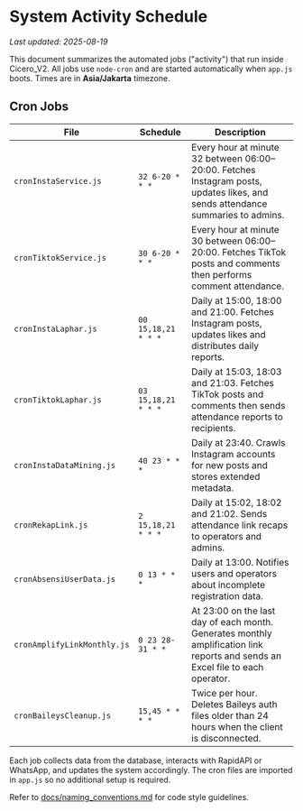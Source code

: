 # System Activity Schedule
*Last updated: 2025-08-19*

This document summarizes the automated jobs ("activity") that run inside Cicero_V2. All jobs use `node-cron` and are started automatically when `app.js` boots. Times are in **Asia/Jakarta** timezone.

## Cron Jobs

| File | Schedule | Description |
|------|----------|-------------|
| `cronInstaService.js` | `32 6-20 * * *` | Every hour at minute 32 between 06:00–20:00. Fetches Instagram posts, updates likes, and sends attendance summaries to admins. |
| `cronTiktokService.js` | `30 6-20 * * *` | Every hour at minute 30 between 06:00–20:00. Fetches TikTok posts and comments then performs comment attendance. |
| `cronInstaLaphar.js` | `00 15,18,21 * * *` | Daily at 15:00, 18:00 and 21:00. Fetches Instagram posts, updates likes and distributes daily reports. |
| `cronTiktokLaphar.js` | `03 15,18,21 * * *` | Daily at 15:03, 18:03 and 21:03. Fetches TikTok posts and comments then sends attendance reports to recipients. |
| `cronInstaDataMining.js` | `40 23 * * *` | Daily at 23:40. Crawls Instagram accounts for new posts and stores extended metadata. |
| `cronRekapLink.js` | `2 15,18,21 * * *` | Daily at 15:02, 18:02 and 21:02. Sends attendance link recaps to operators and admins. |
| `cronAbsensiUserData.js` | `0 13 * * *` | Daily at 13:00. Notifies users and operators about incomplete registration data. |
| `cronAmplifyLinkMonthly.js` | `0 23 28-31 * *` | At 23:00 on the last day of each month. Generates monthly amplification link reports and sends an Excel file to each operator. |
| `cronBaileysCleanup.js` | `15,45 * * * *` | Twice per hour. Deletes Baileys auth files older than 24 hours when the client is disconnected. |

Each job collects data from the database, interacts with RapidAPI or WhatsApp, and updates the system accordingly. The cron files are imported in `app.js` so no additional setup is required.


Refer to [docs/naming_conventions.md](naming_conventions.md) for code style guidelines.
